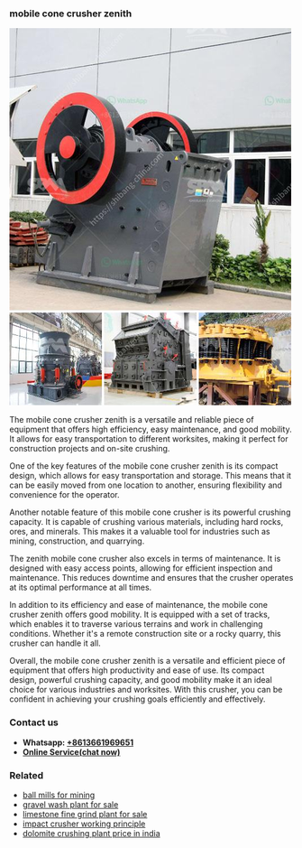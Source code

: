 <h3>mobile cone crusher zenith</h3><img src='1706766956.jpg' alt=''><p>The mobile cone crusher zenith is a versatile and reliable piece of equipment that offers high efficiency, easy maintenance, and good mobility. It allows for easy transportation to different worksites, making it perfect for construction projects and on-site crushing.</p><p>One of the key features of the mobile cone crusher zenith is its compact design, which allows for easy transportation and storage. This means that it can be easily moved from one location to another, ensuring flexibility and convenience for the operator. </p><p>Another notable feature of this mobile cone crusher is its powerful crushing capacity. It is capable of crushing various materials, including hard rocks, ores, and minerals. This makes it a valuable tool for industries such as mining, construction, and quarrying.</p><p>The zenith mobile cone crusher also excels in terms of maintenance. It is designed with easy access points, allowing for efficient inspection and maintenance. This reduces downtime and ensures that the crusher operates at its optimal performance at all times.</p><p>In addition to its efficiency and ease of maintenance, the mobile cone crusher zenith offers good mobility. It is equipped with a set of tracks, which enables it to traverse various terrains and work in challenging conditions. Whether it's a remote construction site or a rocky quarry, this crusher can handle it all.</p><p>Overall, the mobile cone crusher zenith is a versatile and efficient piece of equipment that offers high productivity and ease of use. Its compact design, powerful crushing capacity, and good mobility make it an ideal choice for various industries and worksites. With this crusher, you can be confident in achieving your crushing goals efficiently and effectively.</p><h3>Contact us</h3><ul><li><strong>Whatsapp:&nbsp;<a href="https://wa.me/8613661969651">+8613661969651</a></strong></li><li><a href="https://swt.shibang-china.com/?git&amp;zhl&amp;mobile cone crusher zenith"><strong>Online Service(chat now)</strong></a></li></ul><h3>Related</h3><ul><li><a href='ball mills for mining.md'>ball mills for mining</a></li><li><a href='gravel wash plant for sale.md'>gravel wash plant for sale</a></li><li><a href='limestone fine grind plant for sale.md'>limestone fine grind plant for sale</a></li><li><a href='impact crusher working principle.md'>impact crusher working principle</a></li><li><a href='dolomite crushing plant price in india.md'>dolomite crushing plant price in india</a></li></ul>